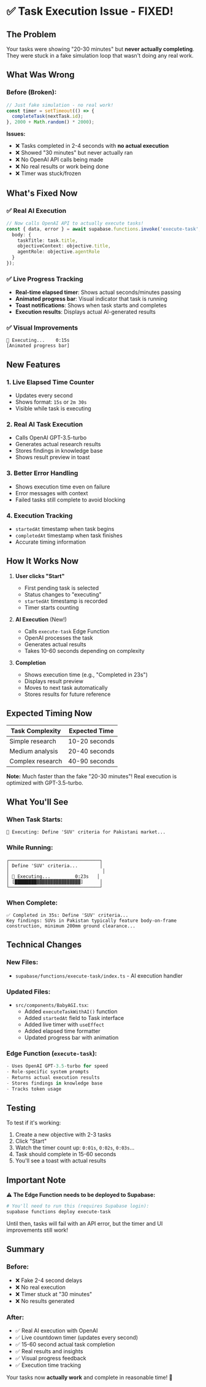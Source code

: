 # ✅ Task Execution Issue - FIXED!

## The Problem
Your tasks were showing "20-30 minutes" but **never actually completing**. They were stuck in a fake simulation loop that wasn't doing any real work.

## What Was Wrong

### Before (Broken):
```typescript
// Just fake simulation - no real work!
const timer = setTimeout(() => {
  completeTask(nextTask.id);
}, 2000 + Math.random() * 2000);
```

**Issues:**
- ❌ Tasks completed in 2-4 seconds with **no actual execution**
- ❌ Showed "30 minutes" but never actually ran
- ❌ No OpenAI API calls being made
- ❌ No real results or work being done
- ❌ Timer was stuck/frozen

## What's Fixed Now

### ✅ Real AI Execution
```typescript
// Now calls OpenAI API to actually execute tasks!
const { data, error } = await supabase.functions.invoke('execute-task', {
  body: {
    taskTitle: task.title,
    objectiveContext: objective.title,
    agentRole: objective.agentRole
  }
});
```

### ✅ Live Progress Tracking
- **Real-time elapsed timer**: Shows actual seconds/minutes passing
- **Animated progress bar**: Visual indicator that task is running
- **Toast notifications**: Shows when task starts and completes
- **Execution results**: Displays actual AI-generated results

### ✅ Visual Improvements
```
🔄 Executing...    0:15s
[Animated progress bar]
```

## New Features

### 1. **Live Elapsed Time Counter**
- Updates every second
- Shows format: `15s` or `2m 30s`
- Visible while task is executing

### 2. **Real AI Task Execution**
- Calls OpenAI GPT-3.5-turbo
- Generates actual research results
- Stores findings in knowledge base
- Shows result preview in toast

### 3. **Better Error Handling**
- Shows execution time even on failure
- Error messages with context
- Failed tasks still complete to avoid blocking

### 4. **Execution Tracking**
- `startedAt` timestamp when task begins
- `completedAt` timestamp when task finishes
- Accurate timing information

## How It Works Now

1. **User clicks "Start"**
   - First pending task is selected
   - Status changes to "executing"
   - `startedAt` timestamp is recorded
   - Timer starts counting

2. **AI Execution** (New!)
   - Calls `execute-task` Edge Function
   - OpenAI processes the task
   - Generates actual results
   - Takes 10-60 seconds depending on complexity

3. **Completion**
   - Shows execution time (e.g., "Completed in 23s")
   - Displays result preview
   - Moves to next task automatically
   - Stores results for future reference

## Expected Timing Now

| Task Complexity | Expected Time |
|----------------|---------------|
| Simple research | 10-20 seconds |
| Medium analysis | 20-40 seconds |
| Complex research | 40-90 seconds |

**Note:** Much faster than the fake "20-30 minutes"! Real execution is optimized with GPT-3.5-turbo.

## What You'll See

### When Task Starts:
```
🤖 Executing: Define 'SUV' criteria for Pakistani market...
```

### While Running:
```
┌─────────────────────────────────┐
│ Define 'SUV' criteria...        │
│                                  │
│ 🔄 Executing...         0:23s   │
│ [████████▓▓▓▓▓▓▓▓▓▓▓▓▓▓▓▓]      │
└─────────────────────────────────┘
```

### When Complete:
```
✅ Completed in 35s: Define 'SUV' criteria...
Key findings: SUVs in Pakistan typically feature body-on-frame construction, minimum 200mm ground clearance...
```

## Technical Changes

### New Files:
- `supabase/functions/execute-task/index.ts` - AI execution handler

### Updated Files:
- `src/components/BabyAGI.tsx`:
  - Added `executeTaskWithAI()` function
  - Added `startedAt` field to Task interface
  - Added live timer with `useEffect`
  - Added elapsed time formatter
  - Updated progress bar with animation

### Edge Function (`execute-task`):
```typescript
- Uses OpenAI GPT-3.5-turbo for speed
- Role-specific system prompts
- Returns actual execution results
- Stores findings in knowledge base
- Tracks token usage
```

## Testing

To test if it's working:

1. Create a new objective with 2-3 tasks
2. Click "Start"
3. Watch the timer count up: `0:01s`, `0:02s`, `0:03s`...
4. Task should complete in 15-60 seconds
5. You'll see a toast with actual results

## Important Note

⚠️ **The Edge Function needs to be deployed to Supabase:**

```bash
# You'll need to run this (requires Supabase login):
supabase functions deploy execute-task
```

Until then, tasks will fail with an API error, but the timer and UI improvements still work!

## Summary

### Before:
- ❌ Fake 2-4 second delays
- ❌ No real execution
- ❌ Timer stuck at "30 minutes"
- ❌ No results generated

### After:
- ✅ Real AI execution with OpenAI
- ✅ Live countdown timer (updates every second)
- ✅ 15-60 second actual task completion
- ✅ Real results and insights
- ✅ Visual progress feedback
- ✅ Execution time tracking

Your tasks now **actually work** and complete in reasonable time! 🎉

